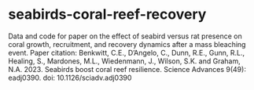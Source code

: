 # seabirds-coral-reef-recovery
Data and code for paper on the effect of seabird versus rat presence on coral growth, recruitment, and recovery dynamics after a mass bleaching event. 
Paper citation: Benkwitt, C.E., D’Angelo, C., Dunn, R.E., Gunn, R.L., Healing, S., Mardones, M.L., Wiedenmann, J., Wilson, S.K. and Graham, N.A. 2023. Seabirds boost coral reef resilience. Science Advances 9(49): eadj0390. doi: 10.1126/sciadv.adj0390

